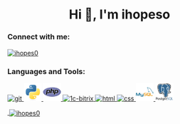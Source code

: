 <h1 align="center">Hi 👋, I'm ihopeso</h1>

<h3 align="left">Connect with me:</h3>
<p align="left">
<a href="https://www.leetcode.com/ihopes0" target="blank"><img align="center" src="https://raw.githubusercontent.com/rahuldkjain/github-profile-readme-generator/master/src/images/icons/Social/leet-code.svg" alt="ihopes0" height="30" width="40" /></a>
</p>

<h3 align="left">Languages and Tools:</h3>
<p align="left"> <a href="https://git-scm.com/" target="_blank" rel="noreferrer"> <img src="https://www.vectorlogo.zone/logos/git-scm/git-scm-icon.svg" alt="git" width="40" height="40"/> <img src="https://raw.githubusercontent.com/devicons/devicon/master/icons/python/python-original.svg" alt="python" width="40" height="40"/> <img src="https://raw.githubusercontent.com/devicons/devicon/master/icons/php/php-original.svg" alt="php" width="40" height="40"/> <img src="https://upload.wikimedia.org/wikipedia/ru/5/51/1c_bitrix_logo.svg" alt="1c-bitrix" width="40" height="40"/> <img src="https://www.vectorlogo.zone/logos/w3_html5/w3_html5-icon.svg" alt="html" width="40" height="40"/> <img src="https://www.vectorlogo.zone/logos/w3_css/w3_css-icon.svg" alt="css" width="40" height="40"/> <img src="https://raw.githubusercontent.com/devicons/devicon/master/icons/mysql/mysql-original-wordmark.svg" alt="mysql" width="40" height="40"/> <img src="https://raw.githubusercontent.com/devicons/devicon/master/icons/postgresql/postgresql-original-wordmark.svg" alt="postgresql" width="40" height="40"/> </p>

<p>&nbsp;<img align="center" src="https://github-readme-stats.vercel.app/api?username=ihopes0&show_icons=true&locale=en" alt="ihopes0" /></p>

